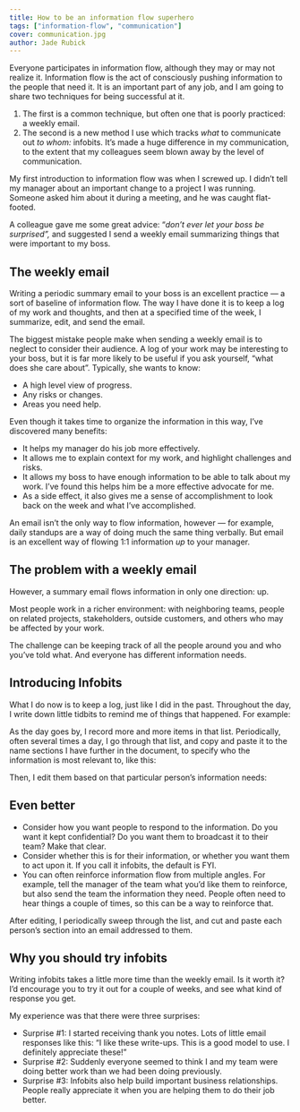 ```yaml
---
title: How to be an information flow superhero
tags: ["information-flow", "communication"]
cover: communication.jpg
author: Jade Rubick
---
```


<re-img src="communication.jpg"></re-img>

Everyone participates in information flow, although they may or may not realize it. Information flow is the act of consciously pushing information to the people that need it. It is an important part of any job, and I am going to share two techniques for being successful at it.

1. The first is a common technique, but often one that is poorly practiced: a weekly email.
2. The second is a new method I use which tracks _what_ to communicate out _to whom:_ infobits. It’s made a huge difference in my communication, to the extent that my colleagues seem blown away by the level of communication.

My first introduction to information flow was when I screwed up. I didn’t tell my manager about an important change to a project I was running. Someone asked him about it during a meeting, and he was caught flat-footed.

A colleague gave me some great advice: “_don’t ever let your boss be surprised”,_ and suggested I send a weekly email summarizing things that were important to my boss.

## The weekly email

Writing a periodic summary email to your boss is an excellent practice — a sort of baseline of information flow. The way I have done it is to keep a log of my work and thoughts, and then at a specified time of the week, I summarize, edit, and send the email.

The biggest mistake people make when sending a weekly email is to neglect to consider their audience. A log of your work may be interesting to your boss, but it is far more likely to be useful if you ask yourself, “what does she care about”. Typically, she wants to know:

* A high level view of progress.
* Any risks or changes.
* Areas you need help.

Even though it takes time to organize the information in this way, I’ve discovered many benefits:

* It helps my manager do his job more effectively.
* It allows me to explain context for my work, and highlight challenges and risks.
* It allows my boss to have enough information to be able to talk about my work. I’ve found this helps him be a more effective advocate for me.
* As a side effect, it also gives me a sense of accomplishment to look back on the week and what I’ve accomplished.

An email isn’t the only way to flow information, however — for example, daily standups are a way of doing much the same thing verbally. But email is an excellent way of flowing 1:1 information _up_ to your manager.

## The problem with a weekly email

However, a summary email flows information in only one direction: up.

<re-img src="info-flow-up.jpg"></re-img>

Most people work in a richer environment: with neighboring teams, people on related projects, stakeholders, outside customers, and others who may be affected by your work.

<re-img src="info-flow-around-you.jpg"></re-img>

The challenge can be keeping track of all the people around you and who you’ve told what. And everyone has different information needs.

## Introducing Infobits

What I do now is to keep a log, just like I did in the past. Throughout the day, I write down little tidbits to remind me of things that happened. For example:

<re-img src="infobit-notes.jpg"></re-img>

As the day goes by, I record more and more items in that list. Periodically, often several times a day, I go through that list, and copy and paste it to the name sections I have further in the document, to specify who the information is most relevant to, like this:

<re-img src="infobits-people.jpg"></re-img>

Then, I edit them based on that particular person’s information needs:

<re-img src="infobits-edited.jpg"></re-img>

## Even better

* Consider how you want people to respond to the information. Do you want it kept confidential? Do you want them to broadcast it to their team? Make that clear.
* Consider whether this is for their information, or whether you want them to act upon it. If you call it infobits, the default is FYI.
* You can often reinforce information flow from multiple angles. For example, tell the manager of the team what you’d like them to reinforce, but also send the team the information they need. People often need to hear things a couple of times, so this can be a way to reinforce that.

After editing, I periodically sweep through the list, and cut and paste each person’s section into an email addressed to them.

## Why you should try infobits

Writing infobits takes a little more time than the weekly email. Is it worth it? I’d encourage you to try it out for a couple of weeks, and see what kind of response you get.

My experience was that there were three surprises:

* Surprise #1: I started receiving thank you notes. Lots of little email responses like this: “I like these write-ups. This is a good model to use. I definitely appreciate these!”
* Surprise #2: Suddenly everyone seemed to think I and my team were doing better work than we had been doing previously.
* Surprise #3: Infobits also help build important business relationships. People really appreciate it when you are helping them to do their job better.
